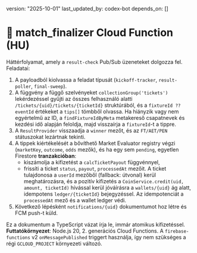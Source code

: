 version: "2025-10-01"
last_updated_by: codex-bot
depends_on: []

# 🧮 match_finalizer Cloud Function (HU)

Háttérfolyamat, amely a `result-check` Pub/Sub üzeneteket dolgozza fel. Feladatai:

1. A payloadból kiolvassa a feladat típusát (`kickoff-tracker`, `result-poller`, `final-sweep`).
2. A függvény a függő szelvényeket `collectionGroup('tickets')` lekérdezéssel gyűjti az összes felhasználó alatti `/tickets/{uid}/tickets/{ticketId}` struktúrából, és a `fixtureId ?? eventId` értékeket a `tips[]` tömbből olvassa. Ha hiányzik vagy nem egyértelmű az ID, a `findFixtureIdByMeta` metakereső csapatnevek és kezdési idő alapján feloldja, majd visszaírja a `fixtureId`-t a tippre.
3. A `ResultProvider` visszaadja a `winner` mezőt, és az `FT/AET/PEN` státuszokat lezártnak tekinti.
4. A tippek kiértékelését a bővíthető Market Evaluator registry végzi (`marketKey`, `outcome`, `odds` mezők), és ha egy sem `pending`, egyetlen Firestore **tranzakcióban**:
   - kiszámolja a kifizetést a `calcTicketPayout` függvénnyel,
   - frissíti a ticket `status`, `payout`, `processedAt` mezőit.
   A ticket tulajdonosa a `userId` mezőből (fallback: útvonal) kerül meghatározásra, és a pozitív kifizetés a `CoinService.credit(uid, amount, ticketId)` hívással kerül jóváírásra a `wallets/{uid}` ág alatt, idempotens `ledger/{ticketId}` bejegyzéssel.
   Az idempotenciát a `processedAt` mező és a wallet ledger védi.
5. Következő lépésként `notifications/{uid}` dokumentumot hoz létre és FCM push-t küld.

Ez a dokumentum a TypeScript vázat írja le, immár atomikus kifizetéssel.
**Futtatókörnyezet**: Node.js 20, 2. generációs Cloud Functions.
A `firebase-functions` v2 `onMessagePublished` triggert használja, így nem szükséges a régi `GCLOUD_PROJECT` környezeti változó.
